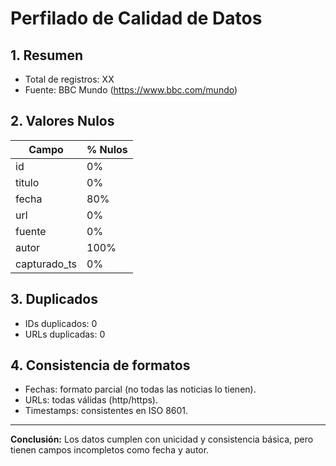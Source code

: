 # Perfilado de Calidad de Datos

## 1. Resumen
- Total de registros: XX
- Fuente: BBC Mundo (https://www.bbc.com/mundo)

## 2. Valores Nulos
| Campo         | % Nulos |
|---------------|---------|
| id            | 0%      |
| titulo        | 0%      |
| fecha         | 80%     |
| url           | 0%      |
| fuente        | 0%      |
| autor         | 100%    |
| capturado_ts  | 0%      |

## 3. Duplicados
- IDs duplicados: 0  
- URLs duplicadas: 0  

## 4. Consistencia de formatos
- Fechas: formato parcial (no todas las noticias lo tienen).  
- URLs: todas válidas (http/https).  
- Timestamps: consistentes en ISO 8601.  

---
**Conclusión:** Los datos cumplen con unicidad y consistencia básica, pero tienen campos incompletos como fecha y autor.
